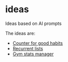 # ideas
Ideas based on AI prompts

The ideas are: 
- [Counter for good habits](counter_v3.html)
- [Recurrent lists](lists_v3.html)
- [Gym stats manager](gym_stats.html)
